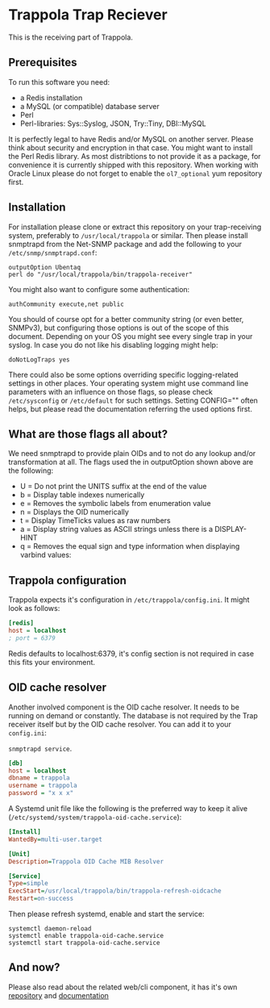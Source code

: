 Trappola Trap Reciever
======================

This is the receiving part of Trappola.

Prerequisites
-------------

To run this software you need:

* a Redis installation
* a MySQL (or compatible) database server
* Perl
* Perl-libraries: Sys::Syslog, JSON, Try::Tiny, DBI::MySQL

It is perfectly legal to have Redis and/or MySQL on another server. Please think
about security and encryption in that case. You might want to install the Perl
Redis library. As most distribtions to not provide it as a package, for convenience
it is currently shipped with this repository. When working with Oracle Linux please
do not forget to enable the `ol7_optional` yum repository first.

Installation
------------

For installation please clone or extract this repository on your trap-receiving
system, preferably to `/usr/local/trappola` or similar. Then please install
snmptrapd from the Net-SNMP package and add the following to your
`/etc/snmp/snmptrapd.conf`:

    outputOption Ubentaq
    perl do "/usr/local/trappola/bin/trappola-receiver"

You might also want to configure some authentication:

    authCommunity execute,net public

You should of course opt for a better community string (or even better, SNMPv3),
but configuring those options is out of the scope of this document. Depending on
your OS you might see every single trap in your syslog. In case you do not like
his disabling logging might help:

    doNotLogTraps yes

There could also be some options overriding specific logging-related settings in
other places. Your operating system might use command line parameters with an
influence on those flags, so please check `/etc/sysconfig` or `/etc/default` for
such settings. Setting CONFIG="" often helps, but please read the documentation
referring the used options first.

What are those flags all about?
-------------------------------

We need snmptrapd to provide plain OIDs and to not do any lookup and/or
transformation at all. The flags used the in outputOption shown above are the
following:

* U = Do not print the UNITS suffix at the end of the value
* b = Display table indexes numerically
* e = Removes the symbolic labels from enumeration value
* n = Displays the OID numerically
* t = Display TimeTicks values as raw numbers
* a = Display  string  values  as  ASCII strings unless there is a DISPLAY-HINT
* q = Removes the equal sign and type information when displaying varbind values:

Trappola configuration
----------------------

Trappola expects it's configuration in `/etc/trappola/config.ini`. It might look
as follows:

```ini
[redis]
host = localhost
; port = 6379
```

Redis defaults to localhost:6379, it's config section is not required in case
this fits your environment.

OID cache resolver
------------------

Another involved component is the OID cache resolver. It needs to be running
on demand or constantly. The database is not required by the Trap receiver itself
but by the OID cache resolver. You can add it to your `config.ini`:

`snmptrapd service`.


```ini
[db]
host = localhost
dbname = trappola
username = trappola
password = "x x x"
```

A Systemd unit file like the following is the preferred way to keep it alive
(`/etc/systemd/system/trappola-oid-cache.service`):

```ini
[Install]
WantedBy=multi-user.target

[Unit]
Description=Trappola OID Cache MIB Resolver

[Service]
Type=simple
ExecStart=/usr/local/trappola/bin/trappola-refresh-oidcache
Restart=on-success
```

Then please refresh systemd, enable and start the service:

```
systemctl daemon-reload
systemctl enable trappola-oid-cache.service
systemctl start trappola-oid-cache.service
```

And now?
--------

Please also read about the related web/cli component, it has it's own [repository](https://github.com/Thomas-Gelf/icingaweb2-module-trappola)
and [documentation](https://github.com/Thomas-Gelf/icingaweb2-module-trappola/blob/master/README.md)
